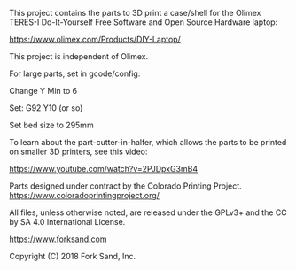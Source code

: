 This project contains the parts to 3D print a case/shell for the Olimex
TERES-I Do-It-Yourself Free Software and Open Source Hardware laptop:

https://www.olimex.com/Products/DIY-Laptop/

This project is independent of Olimex.

For large parts, set in gcode/config:

Change Y Min to 6

Set:
G92 Y10 (or so)

Set bed size to 295mm


To learn about the part-cutter-in-halfer, which allows the parts to be
printed on smaller 3D printers, see this video:

https://www.youtube.com/watch?v=2PJDpxG3mB4



Parts designed under contract by the Colorado Printing Project.
https://www.coloradoprintingproject.org/

All files, unless otherwise noted, are released under the GPLv3+ and the
CC by SA 4.0 International License.



https://www.forksand.com

Copyright (C) 2018 Fork Sand, Inc.
